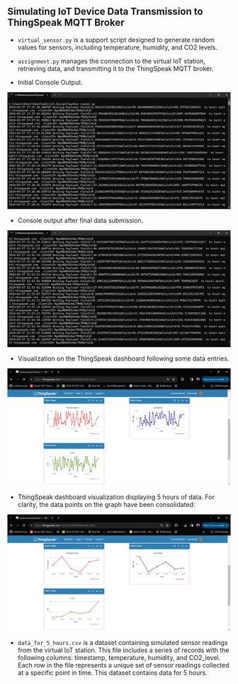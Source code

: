 ## Simulating IoT Device Data Transmission to ThingSpeak MQTT Broker

- `virtual_sensor.py` is a support script designed to generate random values for sensors, including temperature, humidity, and CO2 levels.

- `assignment.py` manages the connection to the virtual IoT station, retrieving data, and transmitting it to the ThingSpeak MQTT broker.

- Initial Console Output.
  
![Process output1](console_output1_initial.png)

- Console output after final data submission.
  
![Process output2](console_output2_final.png)

- Visualization on the ThingSpeak dashboard following some data entries.

![Thingspeak Graph Visualization](SenorGraphForLatestValues.png)

- ThingSpeak dashboard visualization displaying 5 hours of data. For clarity, the data points on the graph have been consolidated:

![Thingspeack Graph with 5 hr Data](SenorGraph5Hours.png)

- `data_for_5_hours.csv`  is a dataset containing simulated sensor readings from the virtual IoT station. This file includes a series of records with the following columns: timestamp, temperature, humidity, and CO2_level. Each row in the file represents a unique set of sensor readings collected at a specific point in time. This dataset contains data for 5 hours.
